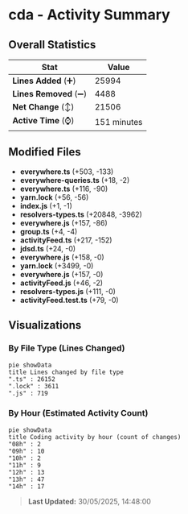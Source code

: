 # cda - Activity Summary 

## Overall Statistics

| Stat                   | Value                                                             |
| ---------------------- | ----------------------------------------------------------------- |
| **Lines Added** (➕)   | 25994                                          |
| **Lines Removed** (➖) | 4488                                        |
| **Net Change** (↕)    | 21506                |
| **Active Time** (⌚)   | 151 minutes |


## Modified Files
- **everywhere.ts** (+503, -133)
- **everywhere-queries.ts** (+18, -2)
- **everywhere.ts** (+116, -90)
- **yarn.lock** (+56, -56)
- **index.js** (+1, -1)
- **resolvers-types.ts** (+20848, -3962)
- **everywhere.js** (+157, -86)
- **group.ts** (+4, -4)
- **activityFeed.ts** (+217, -152)
- **jdsd.ts** (+24, -0)
- **everywhere.js** (+158, -0)
- **yarn.lock** (+3499, -0)
- **everywhere.js** (+157, -0)
- **activityFeed.js** (+46, -2)
- **resolvers-types.js** (+111, -0)
- **activityFeed.test.ts** (+79, -0)

## Visualizations

### By File Type (Lines Changed)

```mermaid
pie showData
title Lines changed by file type
".ts" : 26152
".lock" : 3611
".js" : 719
```

### By Hour (Estimated Activity Count)

```mermaid
pie showData
title Coding activity by hour (count of changes)
"08h" : 2
"09h" : 10
"10h" : 2
"11h" : 9
"12h" : 13
"13h" : 47
"14h" : 17
```


> **Last Updated:** 30/05/2025, 14:48:00